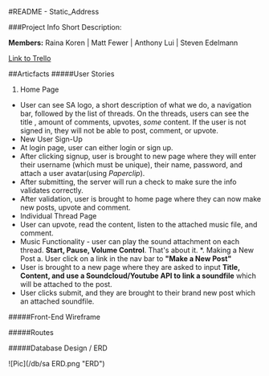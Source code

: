 #README - Static_Address

###Project Info
Short Description: 

**Members:** Raina Koren | Matt Fewer | Anthony Lui | Steven Edelmann

[Link to Trello]('https://trello.com/b/VY6ABgmU/static-address' "Click Here!")  


##Articfacts
#####User Stories
1. Home Page 
* User can see SA logo, a short description of what we do, a navigation bar, followed by the list of threads. On the threads, users can see the title , amount of comments, upvotes, _some_ content. If the user is not signed in, they will not be able to post, comment, or upvote.
* New User Sign-Up
* At login page, user can either login or sign up.
* After clicking signup, user is brought to new page where they will enter their username (which must be unique), their name, password, and attach a user avatar(using _Paperclip_).
* After submitting, the server will run a check to make sure the info validates correctly.
* After validation, user is brought to home page where they can now make new posts, upvote and comment. 
* Individual Thread Page
* User  can upvote, read the content, listen to the attached music file, and comment.
* Music Functionality - user can play the sound attachment on each thread. **Start, Pause, Volume Control**. That's about it.
*. Making a New Post
a. User click on a link in the nav bar to **"Make a New Post"**
* User is brought to a new page where they are asked to input **Title, Content, and use a Soundcloud/Youtube API to link a soundfile** which will be attached to the post.
* User clicks submit, and they are brought to their brand new post which an attached soundfile.

#####Front-End Wireframe

#####Routes

#####Database Design / ERD

![Pic](/db/sa ERD.png "ERD")




